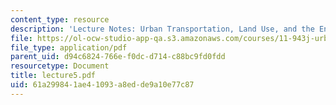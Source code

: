 ```yaml
---
content_type: resource
description: 'Lecture Notes: Urban Transportation, Land Use, and the Environment'
file: https://ol-ocw-studio-app-qa.s3.amazonaws.com/courses/11-943j-urban-transportation-land-use-and-the-environment-spring-2002/61a299841ae41093a8edde9a10e77c87_lecture5.pdf
file_type: application/pdf
parent_uid: d94c6824-766e-f0dc-d714-c88bc9fd0fdd
resourcetype: Document
title: lecture5.pdf
uid: 61a29984-1ae4-1093-a8ed-de9a10e77c87
---
```

